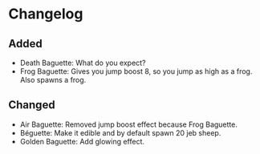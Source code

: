 # Changelog
## Added
- Death Baguette: What do you expect?
- Frog Baguette: Gives you jump boost 8, so you jump as high as a frog. Also spawns a frog.
## Changed
- Air Baguette: Removed jump boost effect because Frog Baguette.
- Béguette: Make it edible and by default spawn 20 jeb sheep.
- Golden Baguette: Add glowing effect.